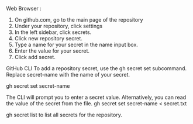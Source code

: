 Web Browser : 
1. On github.com, go to the main page of the repository
2. Under your repository, click settings
3. In the left sidebar, click secrets.
4. Click new repository secret.
5. Type a name for your secret in the name input box.
6. Enter the value for your secret. 
7. Click add secret.

GitHub CLI
To add a repository secret, use the gh secret set subcommand. Replace secret-name with the name of your secret.

gh secret set secret-name

The CLI will prompt you to enter a secret value. Alternatively, you can read the value of the secret from the file. 
gh secret set secret-name < secret.txt

gh secret list to list all secrets for the repository.


